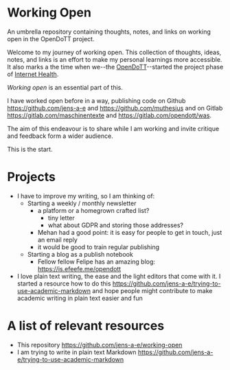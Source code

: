 # Working Open

An umbrella repository containing thoughts, notes, and links on working open in the OpenDoTT project.

Welcome to my journey of working open. This collection of thoughts, ideas, notes, and links is an effort to make my personal learnings more accessible. It also marks a the time when we--the [OpenDoTT](https://opendott.org)--started the project phase of [Internet Health](https://foundation.mozilla.org/en/internet-health/).

_Working open_ is an essential part of this.

I have worked open before in a way, publishing code on Github https://github.com/jens-a-e and https://github.com/muthesius and on Gitlab https://gitlab.com/maschinentexte and https://gitlab.com/opendott/was.

The aim of this endeavour is to share while I am working and invite critique and feedback form a wider audience.

This is the start.

# Projects

- I have to improve my writing, so I am thinking of:
    - Starting a weekly / monthly newsletter
        - a platform or a homegrown crafted list?
            - tiny letter
            - what about GDPR and storing those addresses?
        - Mehan had a good point: it is easy for people to get in touch, just an email reply
        - it would be good to train regular publishing
    - Starting a blog as a publish notebook
        - Fellow fellow Felipe has an amazing blog: https://is.efeefe.me/opendott
- I love plain text writing, the ease and the light editors that come with it. I started a resource how to do this https://github.com/jens-a-e/trying-to-use-academic-markdown and hope people might contribute to make academic writing in plain text easier and fun

# A list of relevant resources

* This repository https://github.com/jens-a-e/working-open
* I am trying to write in plain text Markdown https://github.com/jens-a-e/trying-to-use-academic-markdown
